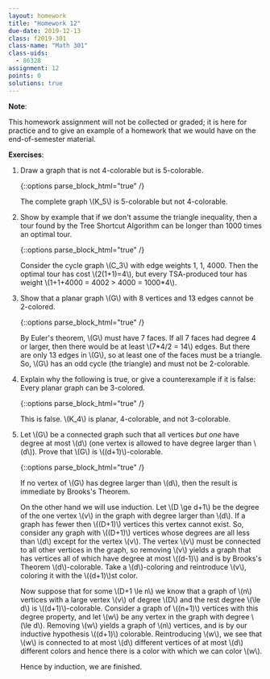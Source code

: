 ```yaml
---
layout: homework
title: "Homework 12"
due-date: 2019-12-13
class: f2019-301
class-name: "Math 301"
class-uids: 
  - 86328
assignment: 12
points: 0
solutions: true
---
```


**Note**: 

This homework assignment will not be collected or graded; it is here
for practice and to give an example of a homework that we would have on the
end-of-semester material.

**Exercises**:

1.  Draw a graph that is not 4-colorable but is 5-colorable.

    {::options parse_block_html="true" /}
    
    <div class="solution collapse">

    The complete graph \\(K_5\\) is 5-colorable but not 4-colorable.

    </div>

2.  Show by example that if we don't assume the triangle inequality, then a tour
    found by the Tree Shortcut Algorithm can be longer than 1000 times an
    optimal tour.
    
    {::options parse_block_html="true" /}
    
    <div class="solution collapse">

    Consider the cycle graph \\(C_3\\) with edge weights 1, 1, 4000. Then the
    optimal tour has cost \\(2(1+1)=4\\), but every TSA-produced tour has weight
    \\(1+1+4000 = 4002 > 4000 = 1000*4\\).

    </div>
    
3.  Show that a planar graph \\(G\\) with 8 vertices and 13 edges cannot be
    2-colored.

    {::options parse_block_html="true" /}
    
    <div class="solution collapse">
    
    By Euler's theorem, \\(G\\) must have 7 faces. If all 7 faces had degree 4
    or larger, then there would be at least \\(7*4/2 = 14\\) edges. But there
    are only 13 edges in \\(G\\), so at least one of the faces must be a
    triangle. So, \\(G\\) has an odd cycle (the triangle) and must not be
    2-colorable.
    
    </div>

4.  Explain why the following is true, or give a counterexample if it is false:
    Every planar graph can be 3-colored.
    
    {::options parse_block_html="true" /}
    
    <div class="solution collapse">
    
    This is false. \\(K_4\\) is planar, 4-colorable, and not 3-colorable.
    
    </div>
    
5.  Let \\(G\\) be a connected graph such that all vertices *but one* have
    degree at most \\(d\\) (one vertex is allowed to have degree larger than
    \\(d\\)). Prove that \\(G\\) is \\((d+1)\\)-colorable.
    
    {::options parse_block_html="true" /}
    
    <div class="solution collapse">
    
    If no vertex of \\(G\\) has degree larger than \\(d\\), then the result is
    immediate by Brooks's Theorem.
    
    On the other hand we will use induction. Let \\(D \ge d+1\\) be the degree
    of the one vertex \\(v\\) in the graph with degree larger than \\(d\\). If a
    graph has fewer then \\((D+1)\\) vertices this vertex cannot exist. So,
    consider any graph with \\((D+1)\\) vertices whose degrees are all less than
    \\(d\\) except for the vertex \\(v\\). The vertex \\(v\\) must be connected
    to all other vertices in the graph, so removing \\(v\\) yields a graph that
    has vertices all of which have degree at most \\((d-1)\\) and is by Brooks's
    Theorem \\(d\\)-colorable. Take a \\(d\\)-coloring and reintroduce \\(v\\),
    coloring it with the \\((d+1)\\)st color.
    
    Now suppose that for some \\(D+1 \le n\\) we know that a graph of \\(n\\)
    vertices with a large vertex \\(v\\) of degree \\(D\\) and the rest degree
    \\(\le d\\) is \\((d+1)\\)-colorable. Consider a graph of \\((n+1)\\)
    vertices with this degree property, and let \\(w\\) be any vertex in the
    graph with degree \\(\le d\\). Removing \\(w\\) yields a graph of \\(n\\)
    vertices, and is by our inductive hypothesis \\((d+1)\\) colorable.
    Reintroducing \\(w\\), we see that \\(w\\) is connected to at most \\(d\\)
    different vertices of at most \\(d\\) different colors and hence there is a
    color with which we can color \\(w\\).
    
    Hence by induction, we are finished.

    </div>
